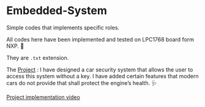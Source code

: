 # Embedded-System
Simple codes that implements specific roles. 

All codes here have been implemented and tested on LPC1768 board form NXP. :pushpin:

They are  `.txt` extension.

The [Project](https://github.com/TarqAbdullah/Embedded-System/tree/main/Project) : I have designed a car security system that allows the user to access this system without a key. I have added certain features that modern cars do not provide that shall protect the engine’s health. :stethoscope:

[Project implementation video](https://www.youtube.com/watch?v=NEGA-UIUzho)
